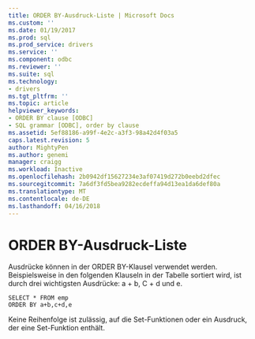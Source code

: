 ```yaml
---
title: ORDER BY-Ausdruck-Liste | Microsoft Docs
ms.custom: ''
ms.date: 01/19/2017
ms.prod: sql
ms.prod_service: drivers
ms.service: ''
ms.component: odbc
ms.reviewer: ''
ms.suite: sql
ms.technology:
- drivers
ms.tgt_pltfrm: ''
ms.topic: article
helpviewer_keywords:
- ORDER BY clause [ODBC]
- SQL grammar [ODBC], order by clause
ms.assetid: 5ef88186-a99f-4e2c-a3f3-98a42d4f03a5
caps.latest.revision: 5
author: MightyPen
ms.author: genemi
manager: craigg
ms.workload: Inactive
ms.openlocfilehash: 2b0942df15627234e3af07419d272b0eebd2dfec
ms.sourcegitcommit: 7a6df3fd5bea9282ecdeffa94d13ea1da6def80a
ms.translationtype: MT
ms.contentlocale: de-DE
ms.lasthandoff: 04/16/2018
---
```

# <a name="order-by-expression-list"></a>ORDER BY-Ausdruck-Liste
Ausdrücke können in der ORDER BY-Klausel verwendet werden. Beispielsweise in den folgenden Klauseln in der Tabelle sortiert wird, ist durch drei wichtigsten Ausdrücke: a + b, C + d und e.  
  
```  
SELECT * FROM emp  
ORDER BY a+b,c+d,e  
```  
  
 Keine Reihenfolge ist zulässig, auf die Set-Funktionen oder ein Ausdruck, der eine Set-Funktion enthält.
